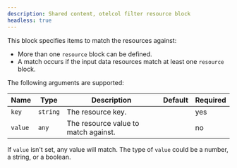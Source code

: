 ```yaml
---
description: Shared content, otelcol filter resource block
headless: true
---
```


This block specifies items to match the resources against:

- More than one `resource` block can be defined.
- A match occurs if the input data resources match at least one `resource` block.

The following arguments are supported:

| Name    | Type     | Description                          | Default | Required |
| ------- | -------- | ------------------------------------ | ------- | -------- |
| `key`   | `string` | The resource key.                    |         | yes      |
| `value` | `any`    | The resource value to match against. |         | no       |

If `value` isn't set, any value will match.
The type of `value` could be a number, a string, or a boolean.
